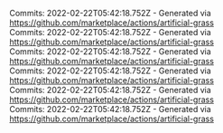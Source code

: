 Commits: 2022-02-22T05:42:18.752Z - Generated via https://github.com/marketplace/actions/artificial-grass
<br>
Commits: 2022-02-22T05:42:18.752Z - Generated via https://github.com/marketplace/actions/artificial-grass
<br>
Commits: 2022-02-22T05:42:18.752Z - Generated via https://github.com/marketplace/actions/artificial-grass
<br>
Commits: 2022-02-22T05:42:18.752Z - Generated via https://github.com/marketplace/actions/artificial-grass
<br>
Commits: 2022-02-22T05:42:18.752Z - Generated via https://github.com/marketplace/actions/artificial-grass
<br>
Commits: 2022-02-22T05:42:18.752Z - Generated via https://github.com/marketplace/actions/artificial-grass
<br>
